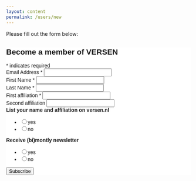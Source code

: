 ```yaml
---
layout: content
permalink: /users/new
---
```


Please fill out the form below:

<!-- Begin Mailchimp Signup Form -->
<link href="//cdn-images.mailchimp.com/embedcode/classic-10_7.css" rel="stylesheet" type="text/css">
<style type="text/css">
    #mc_embed_signup{background:#fff; clear:left; font:14px Helvetica,Arial,sans-serif; }
    /* Add your own Mailchimp form style overrides in your site stylesheet or in this style block.
       We recommend moving this block and the preceding CSS link to the HEAD of your HTML file. */
</style>
<div id="mc_embed_signup">
<form action="https://versen.us7.list-manage.com/subscribe/post?u=e6afd6c1e7c0289f4566d4fe5&amp;id=5228435632" method="post" id="mc-embedded-subscribe-form" name="mc-embedded-subscribe-form" class="validate" target="_blank" novalidate>
    <div id="mc_embed_signup_scroll">
    <h2>Become a member of VERSEN</h2>
<div class="indicates-required"><span class="asterisk">*</span> indicates required</div>
<div class="mc-field-group">
    <label for="mce-EMAIL">Email Address  <span class="asterisk">*</span>
</label>
    <input type="email" value="" name="EMAIL" class="required email" id="mce-EMAIL">
</div>
<div class="mc-field-group">
    <label for="mce-FNAME">First Name  <span class="asterisk">*</span>
</label>
    <input type="text" value="" name="FNAME" class="required" id="mce-FNAME">
</div>
<div class="mc-field-group">
    <label for="mce-LNAME">Last Name  <span class="asterisk">*</span>
</label>
    <input type="text" value="" name="LNAME" class="required" id="mce-LNAME">
</div>
<div class="mc-field-group">
    <label for="mce-AFFIL1">First affiliation  <span class="asterisk">*</span>
</label>
    <input type="text" value="" name="AFFIL1" class="required" id="mce-AFFIL1">
</div>
<div class="mc-field-group">
    <label for="mce-AFFIL2">Second affiliation </label>
    <input type="text" value="" name="AFFIL2" class="" id="mce-AFFIL2">
</div>
<div class="mc-field-group input-group">
    <strong>List your name and affiliation on versen.nl </strong>
    <ul style="margin-left:1em;"><li><input type="radio" value="1" name="group[79508]" id="mce-group[79508]-79508-0"><label for="mce-group[79508]-79508-0">yes</label></li>
<li><input type="radio" value="2" name="group[79508]" id="mce-group[79508]-79508-1"><label for="mce-group[79508]-79508-1">no</label></li>
</ul>
</div>
<div class="mc-field-group input-group">
    <strong>Receive (bi)montly newsletter</strong>
    <ul style="margin-left:1em;"><li><input type="radio" value="4" name="group[79512]" id="mce-group[79512]-79512-0"><label for="mce-group[79512]-79512-0">yes</label></li>
<li><input type="radio" value="8" name="group[79512]" id="mce-group[79512]-79512-1"><label for="mce-group[79512]-79512-1">no</label></li>
</ul>
</div>
    <div id="mce-responses" class="clear">
        <div class="response" id="mce-error-response" style="display:none"></div>
        <div class="response" id="mce-success-response" style="display:none"></div>
    </div>    <!-- real people should not fill this in and expect good things - do not remove this or risk form bot signups-->
    <div style="position: absolute; left: -5000px;" aria-hidden="true"><input type="text" name="b_e6afd6c1e7c0289f4566d4fe5_5228435632" tabindex="-1" value=""></div>
    <div class="clear"><input type="submit" value="Subscribe" name="subscribe" id="mc-embedded-subscribe" class="button"></div>
    </div>
</form>
</div>
<script type='text/javascript' src='//s3.amazonaws.com/downloads.mailchimp.com/js/mc-validate.js'></script><script type='text/javascript'>(function($) {window.fnames = new Array(); window.ftypes = new Array();fnames[0]='EMAIL';ftypes[0]='email';fnames[1]='FNAME';ftypes[1]='text';fnames[2]='LNAME';ftypes[2]='text';fnames[3]='AFFIL1';ftypes[3]='text';fnames[4]='AFFIL2';ftypes[4]='text';}(jQuery));var $mcj = jQuery.noConflict(true);</script>
<!--End mc_embed_signup-->
